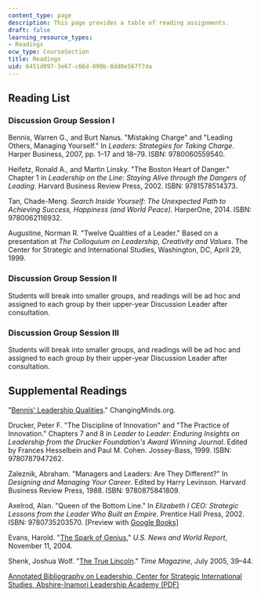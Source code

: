 ```yaml
---
content_type: page
description: This page provides a table of reading assignments.
draft: false
learning_resource_types:
- Readings
ocw_type: CourseSection
title: Readings
uid: 6451d097-3e67-c66d-890b-8dd0e567f7da
---
```

## Reading List

### Discussion Group Session I

Bennis, Warren G., and Burt Nanus. "Mistaking Charge" and "Leading Others, Managing Yourself." In *Leaders: Strategies for Taking Charge*. Harper Business, 2007, pp. 1–17 and 18–79. ISBN: 9780060559540.

Heifetz, Ronald A., and Martin Linsky. "The Boston Heart of Danger." Chapter 1 in *Leadership on the Line: Staying Alive through the Dangers of Leading*. Harvard Business Review Press, 2002. ISBN: 9781578514373.

Tan, Chade-Meng. *Search Inside Yourself: The Unexpected Path to Achieving Success, Happiness (and World Peace)*. HarperOne, 2014. ISBN: 9780062116932.

Augustine, Norman R. "Twelve Qualities of a Leader." Based on a presentation at *The Colloquium on Leadership, Creativity and Values*. The Center for Strategic and International Studies, Washington, DC, April 29, 1999.

### Discussion Group Session II

Students will break into smaller groups, and readings will be ad hoc and assigned to each group by their upper-year Discussion Leader after consultation.

### Discussion Group Session III

Students will break into smaller groups, and readings will be ad hoc and assigned to each group by their upper-year Discussion Leader after consultation.

## Supplemental Readings

"[Bennis' Leadership Qualities](http://changingminds.org/disciplines/leadership/articles/bennis_qualities.htm)." ChangingMinds.org.

Drucker, Peter F. "The Discipline of Innovation" and "The Practice of Innovation." Chapters 7 and 8 in *Leader to Leader: Enduring Insights on Leadership from the Drucker Foundation's Award Winning Journal*. Edited by Frances Hesselbein and Paul M. Cohen. Jossey-Bass, 1999. ISBN: 9780787947262.

Zaleznik, Abraham. "Managers and Leaders: Are They Different?" In *Designing and Managing Your Career*. Edited by Harry Levinson. Harvard Business Review Press, 1988. ISBN: 9780875841809.

Axelrod, Alan. "Queen of the Bottom Line." In *Elizabeth I CEO: Strategic Lessons from the Leader Who Built an Empire*. Prentice Hall Press, 2002. ISBN: 9780735203570. \[Preview with [Google Books](http://books.google.com/books?id=_t7rBhziKwwC&pg=PAfrontcover)\]

Evans, Harold. "[The Spark of Genius](https://web.archive.org/web/20160325171620/http://edc-connection.ebscohost.com/c/articles/14600391/spark-genius)," *U.S. News and World Report*, November 11, 2004.

Shenk, Joshua Wolf. "[The True Lincoln](http://content.time.com/time/magazine/article/0,9171,1077281,00.html)." *Time Magazine*, July 2005, 39–44.

[Annotated Bibliography on Leadership, Center for Strategic International Studies, Abshire-Inamori Leadership Academy (PDF)](http://web.archive.org/web/20090211115112/http://csis.org/images/stories/aila/090105_aila_bibliography.pdf)